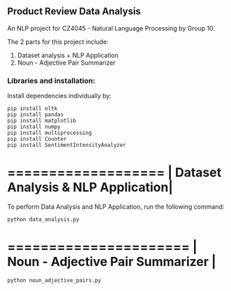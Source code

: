 ## Product Review Data Analysis

An NLP project for CZ4045 - Natural Language Processing by Group 10.

The 2 parts for this project include:
1. Dataset analysis + NLP Application
2. Noun - Adjective Pair Summarizer

### Libraries and installation:

Install dependencies individually by:
```
pip install nltk
pip install pandas
pip install matplotlib
pip install numpy
pip install multiprocessing
pip install Counter
pip install SentimentIntensityAnalyzer

```

 ===================
| Dataset Analysis & NLP Application|
 ===================

To perform Data Analysis and NLP Application, run the following command:

```
python data_analysis.py
```

 ======================
| Noun - Adjective Pair Summarizer |
 ======================
```
python noun_adjective_pairs.py
```
